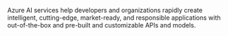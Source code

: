Azure AI services help developers and organizations rapidly create intelligent, cutting-edge, market-ready, and responsible applications with out-of-the-box and pre-built and customizable APIs and models.
